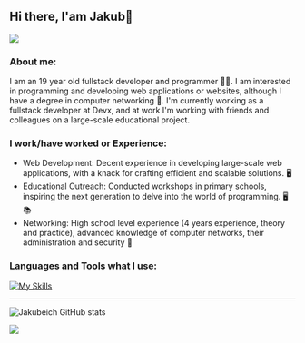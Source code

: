## Hi there, I'am Jakub👋

![](https://visitor-badge.laobi.icu/badge?page_id=Jakubeich.Jakubeich)

### About me:
I am an 19 year old fullstack developer and programmer 👨‍💻. I am interested in programming and developing web applications or websites, although I have a degree in computer networking 🛜. I'm currently working as a fullstack developer at Devx, and at work I'm working with friends and colleagues on a large-scale educational project.

### I work/have worked or Experience:
- Web Development: Decent experience in developing large-scale web applications, with a knack for crafting efficient and scalable solutions. 🖥️
- Educational Outreach: Conducted workshops in primary schools, inspiring the next generation to delve into the world of programming. 🖥️📚
- Networking: High school level experience (4 years experience, theory and practice), advanced knowledge of computer networks, their administration and security 🛜

### Languages and Tools what I use:

[![My Skills](https://skillicons.dev/icons?i=js,html,css,bootstrap,cs,django,docker,flask,github,graphql,mysql,nextjs,postgres,postman,py,react,tailwind,ts,visualstudio,vscode,vue,nestjs)](https://skillicons.dev)

<hr>

![Jakubeich GitHub stats](https://github-readme-stats.vercel.app/api?username=Jakubeich&theme=merko&include_all_commits=true)

![](https://github-readme-activity-graph.vercel.app/graph?username=Jakubeich&theme=merko&bg_color=20232a&hide_border=true)

[twitter]: https://twitter.com/mitrega_jakub
[email]: mailto:jakubmitrega1@gmail.com
